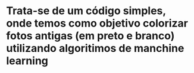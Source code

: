# Trata-se de um código simples, onde temos como objetivo colorizar fotos antigas (em preto e branco) utilizando algoritimos de manchine learning
